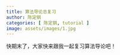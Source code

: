 ```yaml
---
title: 算法导论总复习
author: 陈定钢
categories: [ 陈定钢, tutorial ]
image: assets/images/1.jpg
---
```



 快期末了，大家快来跟我一起复习算法导论吧！